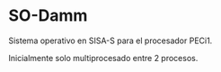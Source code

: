 # SO-Damm
Sistema operativo en SISA-S para el procesador PECi1.

Inicialmente solo multiprocesado entre 2 procesos.
